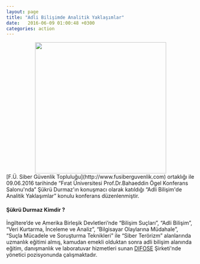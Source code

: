 ```yaml
---
layout: page
title: "Adli Bilişimde Analitik Yaklaşımlar"
date:   2016-06-09 01:00:48 +0300
categories: action
---
```

<div align="center"><img src="https://fuadlibilisim.github.io/abt/assets/img/Adli-Bilisimde-analitik-yaklasimlar.jpg"  width="350"></div>
[F.Ü. Siber Güvenlik Topluluğu](http://www.fusiberguvenlik.com) ortaklığı ile 09.06.2016 tarihinde “Fırat Üniversitesi Prof.Dr.Bahaeddin Ögel Konferans Salonu'nda” Şükrü Durmaz'ın konuşmacı olarak katıldığı “Adli Bilişim'de Analitik Yaklaşımlar” konulu konferans düzenlenmiştir.

#### Şükrü Durmaz Kimdir ?
İngiltere’de ve Amerika Birleşik Devletleri’nde “Bilişim Suçları”, “Adli Bilişim”, “Veri Kurtarma, İnceleme ve Analiz”, “Bilgisayar Olaylarına Müdahale”, “Suçla Mücadele ve Soruşturma Teknikleri” ile “Siber Terörizm” alanlarında uzmanlık eğitimi almış, kamudan emekli olduktan sonra adli bilişim alanında eğitim, danışmanlık ve laboratuvar hizmetleri sunan [DIFOSE](http://difose.com) Şirketi'nde yönetici pozisyonunda çalışmaktadır.
